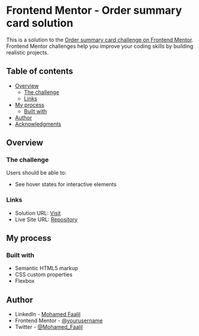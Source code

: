 # Frontend Mentor - Order summary card solution

This is a solution to the [Order summary card challenge on Frontend Mentor](https://www.frontendmentor.io/challenges/order-summary-component-QlPmajDUj). Frontend Mentor challenges help you improve your coding skills by building realistic projects. 

## Table of contents

- [Overview](#overview)
  - [The challenge](#the-challenge)
  - [Links](#links)
- [My process](#my-process)
  - [Built with](#built-with)
- [Author](#author)
- [Acknowledgments](#acknowledgments)



## Overview

### The challenge

Users should be able to:

- See hover states for interactive elements

### Links

- Solution URL: [Visit](https://github.com/MohamedFaalil/order_summary_page)
- Live Site URL: [Repository](https://mohamedfaalil.github.io/order_summary_page/)

## My process

### Built with

- Semantic HTML5 markup
- CSS custom properties
- Flexbox

## Author

- LinkedIn - [Mohamed Faalil](https://www.linkedin.com/in/mohamed-faalil/)
- Frontend Mentor - [@yourusername](https://www.frontendmentor.io/profile/yourusername)
- Twitter - [@Mohamed_Faalil](https://twitter.com/Mohamed_Faalil)


